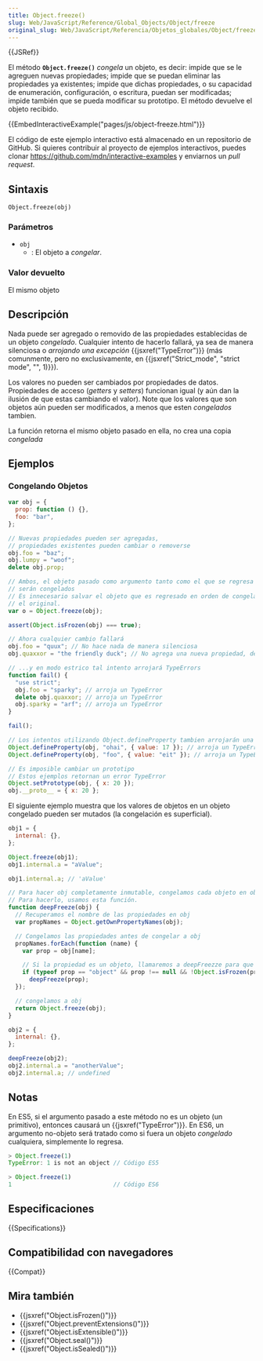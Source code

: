 ```yaml
---
title: Object.freeze()
slug: Web/JavaScript/Reference/Global_Objects/Object/freeze
original_slug: Web/JavaScript/Referencia/Objetos_globales/Object/freeze
---
```


{{JSRef}}

El método **`Object.freeze()`** _congela_ un objeto, es decir: impide que se le agreguen nuevas propiedades; impide que se puedan eliminar las propiedades ya existentes; impide que dichas propiedades, o su capacidad de enumeración, configuración, o escritura, puedan ser modificadas; impide también que se pueda modificar su prototipo. El método devuelve el objeto recibido.

{{EmbedInteractiveExample("pages/js/object-freeze.html")}}

El código de este ejemplo interactivo está almacenado en un repositorio de GitHub. Si quieres contribuir al proyecto de ejemplos interactivos, puedes clonar <https://github.com/mdn/interactive-examples> y enviarnos un _pull request_.

## Sintaxis

```
Object.freeze(obj)
```

### Parámetros

- `obj`
  - : El objeto a _congelar_.

### Valor devuelto

El mismo objeto

## Descripción

Nada puede ser agregado o removido de las propiedades establecidas de un objeto _congelado_. Cualquier intento de hacerlo fallará, ya sea de manera silenciosa o _arrojando una excepción_ {{jsxref("TypeError")}} (más comunmente, pero no exclusivamente, en {{jsxref("Strict_mode", "strict mode", "", 1)}}).

Los valores no pueden ser cambiados por propiedades de datos. Propiedades de acceso (_getters_ y _setters_) funcionan igual (y aún dan la ilusión de que estas cambiando el valor). Note que los valores que son objetos aún pueden ser modificados, a menos que esten _congelados_ tambien.

La función retorna el mismo objeto pasado en ella, no crea una copia _congelada_

## Ejemplos

### Congelando Objetos

```js
var obj = {
  prop: function () {},
  foo: "bar",
};

// Nuevas propiedades pueden ser agregadas,
// propiedades existentes pueden cambiar o removerse
obj.foo = "baz";
obj.lumpy = "woof";
delete obj.prop;

// Ambos, el objeto pasado como argumento tanto como el que se regresa
// serán congelados
// Es innecesario salvar el objeto que es regresado en orden de congelar
// el original.
var o = Object.freeze(obj);

assert(Object.isFrozen(obj) === true);

// Ahora cualquier cambio fallará
obj.foo = "quux"; // No hace nada de manera silenciosa
obj.quaxxor = "the friendly duck"; // No agrega una nueva propiedad, de manera silenciosa

// ...y en modo estrico tal intento arrojará TypeErrors
function fail() {
  "use strict";
  obj.foo = "sparky"; // arroja un TypeError
  delete obj.quaxxor; // arroja un TypeError
  obj.sparky = "arf"; // arroja un TypeError
}

fail();

// Los intentos utilizando Object.defineProperty tambien arrojarán una excepción...
Object.defineProperty(obj, "ohai", { value: 17 }); // arroja un TypeError
Object.defineProperty(obj, "foo", { value: "eit" }); // arroja un TypeError

// Es imposible cambiar un prototipo
// Estos ejemplos retornan un error TypeError
Object.setPrototype(obj, { x: 20 });
obj.__proto__ = { x: 20 };
```

El siguiente ejemplo muestra que los valores de objetos en un objeto congelado pueden ser mutados (la congelación es superficial).

```js
obj1 = {
  internal: {},
};

Object.freeze(obj1);
obj1.internal.a = "aValue";

obj1.internal.a; // 'aValue'

// Para hacer obj completamente inmutable, congelamos cada objeto en obj.
// Para hacerlo, usamos esta función.
function deepFreeze(obj) {
  // Recuperamos el nombre de las propiedades en obj
  var propNames = Object.getOwnPropertyNames(obj);

  // Congelamos las propiedades antes de congelar a obj
  propNames.forEach(function (name) {
    var prop = obj[name];

    // Si la propiedad es un objeto, llamaremos a deepFreezze para que congele las propiedades de ese objeto
    if (typeof prop == "object" && prop !== null && !Object.isFrozen(prop))
      deepFreeze(prop);
  });

  // congelamos a obj
  return Object.freeze(obj);
}

obj2 = {
  internal: {},
};

deepFreeze(obj2);
obj2.internal.a = "anotherValue";
obj2.internal.a; // undefined
```

## Notas

En ES5, si el argumento pasado a este método no es un objeto (un primitivo), entonces causará un {{jsxref("TypeError")}}. En ES6, un argumento no-objeto será tratado como si fuera un objeto _congelado_ cualquiera, simplemente lo regresa.

```js
> Object.freeze(1)
TypeError: 1 is not an object // Código ES5

> Object.freeze(1)
1                             // Código ES6
```

## Especificaciones

{{Specifications}}

## Compatibilidad con navegadores

{{Compat}}

## Mira también

- {{jsxref("Object.isFrozen()")}}
- {{jsxref("Object.preventExtensions()")}}
- {{jsxref("Object.isExtensible()")}}
- {{jsxref("Object.seal()")}}
- {{jsxref("Object.isSealed()")}}
